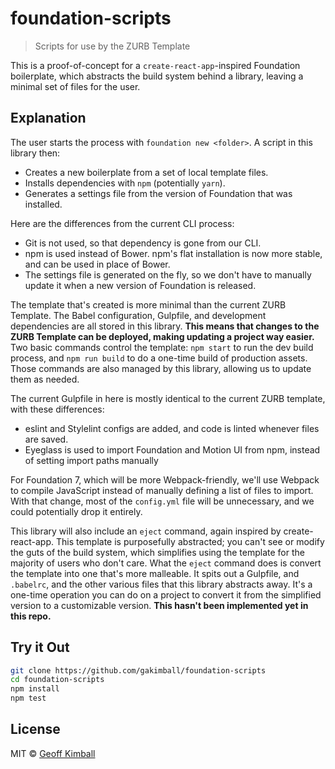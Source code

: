 # foundation-scripts

> Scripts for use by the ZURB Template

This is a proof-of-concept for a `create-react-app`-inspired Foundation boilerplate, which abstracts the build system behind a library, leaving a minimal set of files for the user.

## Explanation

The user starts the process with `foundation new <folder>`. A script in this library then:

- Creates a new boilerplate from a set of local template files.
- Installs dependencies with `npm` (potentially `yarn`).
- Generates a settings file from the version of Foundation that was installed.

Here are the differences from the current CLI process:

- Git is not used, so that dependency is gone from our CLI.
- npm is used instead of Bower. npm's flat installation is now more stable, and can be used in place of Bower.
- The settings file is generated on the fly, so we don't have to manually update it when a new version of Foundation is released.

The template that's created is more minimal than the current ZURB Template. The Babel configuration, Gulpfile, and development dependencies are all stored in this library. **This means that changes to the ZURB Template can be deployed, making updating a project way easier.** Two basic commands control the template: `npm start` to run the dev build process, and `npm run build` to do a one-time build of production assets. Those commands are also managed by this library, allowing us to update them as needed.

The current Gulpfile in here is mostly identical to the current ZURB template, with these differences:

- eslint and Stylelint configs are added, and code is linted whenever files are saved.
- Eyeglass is used to import Foundation and Motion UI from npm, instead of setting import paths manually

For Foundation 7, which will be more Webpack-friendly, we'll use Webpack to compile JavaScript instead of manually defining a list of files to import. With that change, most of the `config.yml` file will be unnecessary, and we could potentially drop it entirely.

This library will also include an `eject` command, again inspired by create-react-app. This template is purposefully abstracted; you can't see or modify the guts of the build system, which simplifies using the template for the majority of users who don't care. What the `eject` command does is convert the template into one that's more malleable. It spits out a Gulpfile, and `.babelrc`, and the other various files that this library abstracts away. It's a one-time operation you can do on a project to convert it from the simplified version to a customizable version. **This hasn't been implemented yet in this repo.**

## Try it Out

```bash
git clone https://github.com/gakimball/foundation-scripts
cd foundation-scripts
npm install
npm test
```

## License

MIT &copy; [Geoff Kimball](http://geoffkimball.com)

